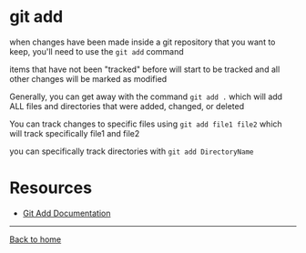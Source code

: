 # git add

when changes have been made inside a git repository that you want to keep, you'll need to use the `git add` command

items that have not been "tracked" before will start to be tracked and all other changes will be marked as modified

Generally, you can get away with the command `git add .` which will add ALL files and directories that were added, changed, or deleted

You can track changes to specific files using `git add file1 file2` which will track specifically file1 and file2

you can specifically track directories with `git add DirectoryName`

# Resources

- [Git Add Documentation](https://git-scm.com/docs/git-add)

---

[Back to home](../README.md)